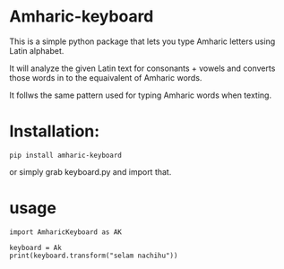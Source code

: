 # Amharic-keyboard
This is a simple python package that lets you type Amharic letters using Latin alphabet. 

It will analyze the given Latin text for consonants + vowels and converts those words in to the equaivalent of Amharic words.

It follws the same pattern used for typing Amharic words when texting.

# Installation:

`pip install amharic-keyboard`

or simply grab keyboard.py and import that.


# usage

```
import AmharicKeyboard as AK

keyboard = Ak
print(keyboard.transform("selam nachihu"))

```

